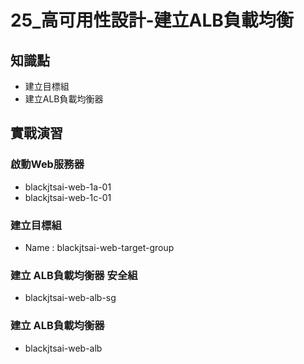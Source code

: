 25_高可用性設計-建立ALB負載均衡
====================================

## 知識點

* 建立目標組
* 建立ALB負載均衡器


## 實戰演習

### 啟動Web服務器

+ blackjtsai-web-1a-01
+ blackjtsai-web-1c-01


### 建立目標組

+ Name : blackjtsai-web-target-group


### 建立 ALB負載均衡器 安全組

+ blackjtsai-web-alb-sg

### 建立 ALB負載均衡器

+ blackjtsai-web-alb
